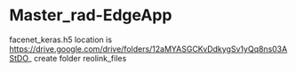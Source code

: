 # Master_rad-EdgeApp

facenet_keras.h5 location is https://drive.google.com/drive/folders/12aMYASGCKvDdkygSv1yQq8ns03AStDO_ 
create folder reolink_files
